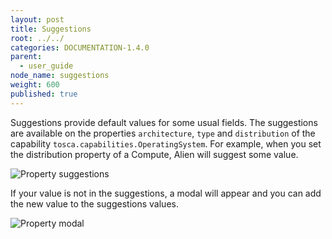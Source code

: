 ```yaml
---
layout: post
title: Suggestions
root: ../../
categories: DOCUMENTATION-1.4.0
parent:
  - user_guide
node_name: suggestions
weight: 600
published: true
---
```


 Suggestions provide default values for some usual fields. The suggestions are available on the properties `architecture`, `type` and `distribution` of the capability `tosca.capabilities.OperatingSystem`. For example, when you set the distribution property of a Compute, Alien will suggest some value.

![Property suggestions](../../images/user_guide/topology/suggestion_list.png)

If your value is not in the suggestions, a modal will appear and you can add the new value to the suggestions values.

![Property modal](../../images/user_guide/topology/property_modal.png)
